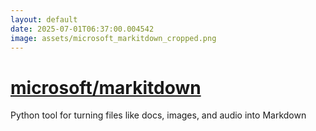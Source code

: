 ```yaml
---
layout: default
date: 2025-07-01T06:37:00.004542
image: assets/microsoft_markitdown_cropped.png
---
```


# [microsoft/markitdown](https://github.com/microsoft/markitdown)

Python tool for turning files like docs, images, and audio into Markdown
